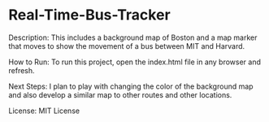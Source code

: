 # Real-Time-Bus-Tracker
Description: This includes a background map of Boston and a map marker that moves to show the movement of a bus between MIT and Harvard. 

How to Run: To run this project, open the index.html file in any browser and refresh.

Next Steps: I plan to play with changing the color of the background map and also develop a similar map to other routes and other locations.

License: MIT License
